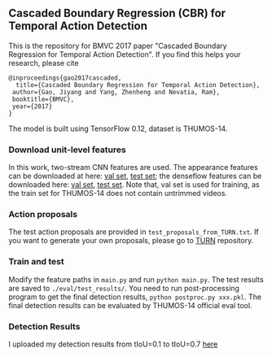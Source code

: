 ## Cascaded Boundary Regression (CBR) for Temporal Action Detection
This is the repository for BMVC 2017 paper "Cascaded Boundary Regression for Temporal Action Detection". If you find this helps your research, please cite
      
    @inproceedings{gao2017cascaded,
      title={Cascaded Boundary Regression for Temporal Action Detection},
     author={Gao, Jiyang and Yang, Zhenheng and Nevatia, Ram},
     booktitle={BMVC},
     year={2017}
    }
    
The model is built using TensorFlow 0.12, dataset is THUMOS-14.

### Download unit-level features 
In this work, two-stream CNN features are used. The appearance features can be downloaded at here: [val set](https://drive.google.com/file/d/180YUoPvyaF2Z_T9KMKINLdDQCZEg60Jb/view?usp=sharing), [test set](https://drive.google.com/file/d/1x9Q78AZiAGqx4XB2zO3SEKp1htsATlnU/view?usp=sharing); the denseflow features can be downloaded here: [val set](https://drive.google.com/file/d/1-6dmY_Uy-H19HxvfK_wUFQCYHmlPzwFx/view?usp=sharing), [test set](https://drive.google.com/file/d/1Qm9lIJQFm5s6hDSB_2k1tj8q2tnabflJ/view?usp=sharing). Note that, val set is used for training, as the train set for THUMOS-14 does not contain untrimmed videos. 

### Action proposals
The test action proposals are provided in `test_proposals_from_TURN.txt`. If you want to generate your own proposals, please go to [TURN](https://github.com/jiyanggao/TURN-TAP) repository. 

### Train and test
Modify the feature paths in `main.py` and run `python main.py`. The test results are saved to `./eval/test_results/`. You need to run post-processing program to get the final detection results, `python postproc.py xxx.pkl`. The final detection results can be evaluated by THUMOS-14 official eval tool.  

### Detection Results
I uploaded my detection results from tIoU=0.1 to tIoU=0.7 [here](https://github.com/jiyanggao/CBR-results)
